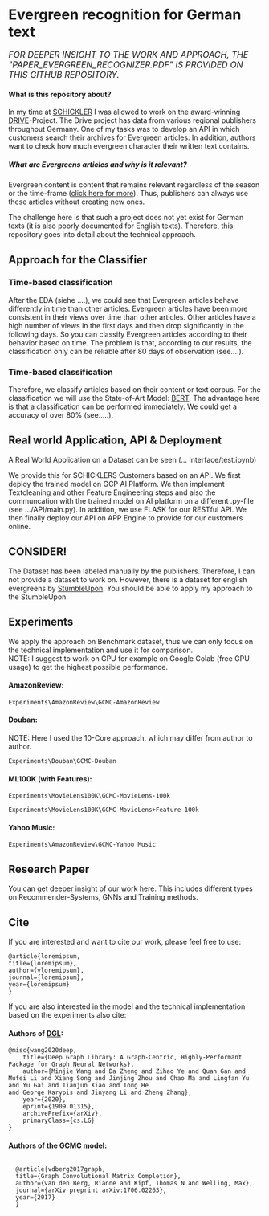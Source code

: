 # Evergreen recognition for German text

 <big><i> FOR DEEPER INSIGHT TO THE WORK AND APPROACH, THE "PAPER_EVERGREEN_RECOGNIZER.PDF" IS PROVIDED ON THIS GITHUB REPOSITORY. </i></big>

#### What is this repository about?
In my time at <a href="https://www.schickler.de/">SCHICKLER</a> I was allowed to work on the award-winning <a href="https://www.presseportal.de/pm/8218/4932175">DRIVE</a>-Project.
The Drive project has data from various regional publishers throughout Germany. 
One of my tasks was to develop an API in which customers search their archives for Evergreen articles. In addition, authors want to check how much evergreen character their written text contains.

##### What are Evergreens articles and why is it relevant?

Evergreen content is content that remains relevant regardless of the season or the time-frame (<a href="https://www.brainlabsdigital.com/blog/what-is-evergreen-content/#:~:text=Evergreen%20content%20definition,that%20never%20lose%20their%20leaves.">click here for more</a>). Thus, publishers can always use these articles without creating new ones. 

The challenge here is that such a project does not yet exist for German texts (it is also poorly documented for English texts). 
Therefore, this repository goes into detail about the technical approach. 

## Approach for the Classifier

### Time-based classification
After the EDA (siehe ....), we could see that Evergreen articles behave differently in time than other articles. Evergreen articles have been more consistent in their views over time than other articles. Other articles have a high number of views in the first days and then drop significantly in the following days. So you can classify Evergreen articles according to their behavior based on time. The problem is that, according to our results, the classification only can be reliable after 80 days of observation (see....). 

### Time-based classification
Therefore, we classify articles based on their content or text corpus. For the classification we will use the State-of-Art Model: <a href="https://arxiv.org/abs/1810.04805">BERT</a>. The advantage here is that a classification can be performed immediately. We could get a accuracy of over 80% (see.....). 


## Real world Application, API & Deployment

A Real World Application on a Dataset can be seen (... Interface/test.ipynb)

We provide this for SCHICKLERS Customers based on an API. We first deploy the trained model on GCP AI Platform. We then implement Textcleaning and other Feature Engineering steps and also the communcation with the trained model on AI platform on a different .py-file (see .../API/main.py). In addition, we use FLASK for our RESTful API. We then finally deploy our API on APP Engine to provide for our customers online. 










## CONSIDER!
The Dataset has been labeled manually by the publishers. Therefore, I can not provide a dataset to work on. However, there is a dataset for english evergreens
by <a href="https://www.kaggle.com/c/stumbleupon">StumbleUpon</a>. You should be able to apply my approach to the StumbleUpon. 










## Experiments
We apply the approach on Benchmark dataset, thus we can only focus on the technical implementation and use it for comparison.  <br>
NOTE: I suggest to work on GPU for example on Google Colab (free GPU usage) to get the highest possible performance.
 
#### AmazonReview:
  ```
  Experiments\AmazonReview\GCMC-AmazonReview
  ```
#### Douban:
NOTE: Here I used the 10-Core approach, which may differ from author to author. 
  ```
  Experiments\Douban\GCMC-Douban
  ```
  
#### ML100K (with Features):
  ```
  Experiments\MovieLens100K\GCMC-MovieLens-100k
  
  Experiments\MovieLens100K\GCMC-MovieLens+Feature-100k
  ```
  
#### Yahoo Music:
  ```
  Experiments\AmazonReview\GCMC-Yahoo Music
  ```
  
## Research Paper
You can get deeper insight of our work <a href="https://www.dgl.ai/">here</a>.
This includes different types on Recommender-Systems, GNNs and Training methods.

## Cite
If you are interested and want to cite our work, please feel free to use:

  ```
  @article{loremipsum,
  title={loremipsum},
  author={vloremipsum},
  journal={loremipsum},
  year={loremipsum}
  }
  ```
  
If you are also interested in the model and the technical implementation based on the experiments also cite:
  
#### Authors of <a href="https://arxiv.org/abs/1909.01315">DGL</a>: 
  ```
  @misc{wang2020deep,
      title={Deep Graph Library: A Graph-Centric, Highly-Performant Package for Graph Neural Networks}, 
      author={Minjie Wang and Da Zheng and Zihao Ye and Quan Gan and Mufei Li and Xiang Song and Jinjing Zhou and Chao Ma and Lingfan Yu and Yu Gai and Tianjun Xiao and Tong He
  and George Karypis and Jinyang Li and Zheng Zhang},
      year={2020},
      eprint={1909.01315},
      archivePrefix={arXiv},
      primaryClass={cs.LG}
  }
```
  
#### Authors of  the <a href="https://arxiv.org/abs/1706.02263">GCMC model</a>: 
``` 

  @article{vdberg2017graph,
  title={Graph Convolutional Matrix Completion},
  author={van den Berg, Rianne and Kipf, Thomas N and Welling, Max},
  journal={arXiv preprint arXiv:1706.02263},
  year={2017}
  }
```
